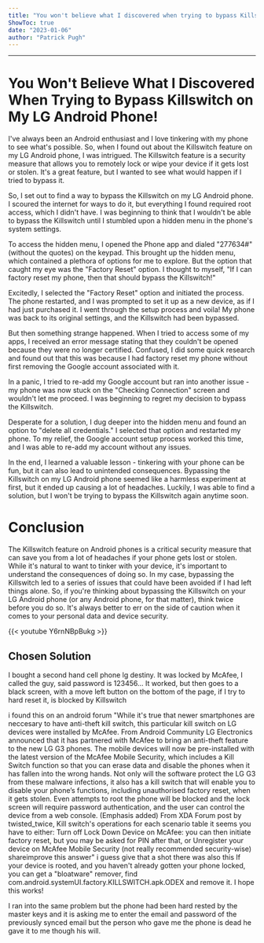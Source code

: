 ```yaml
---
title: "You won't believe what I discovered when trying to bypass Killswitch on my LG Android phone!"
ShowToc: true 
date: "2023-01-06"
author: "Patrick Pugh"
---
```

*****
# You Won't Believe What I Discovered When Trying to Bypass Killswitch on My LG Android Phone!

I've always been an Android enthusiast and I love tinkering with my phone to see what's possible. So, when I found out about the Killswitch feature on my LG Android phone, I was intrigued. The Killswitch feature is a security measure that allows you to remotely lock or wipe your device if it gets lost or stolen. It's a great feature, but I wanted to see what would happen if I tried to bypass it. 

So, I set out to find a way to bypass the Killswitch on my LG Android phone. I scoured the internet for ways to do it, but everything I found required root access, which I didn't have. I was beginning to think that I wouldn't be able to bypass the Killswitch until I stumbled upon a hidden menu in the phone's system settings.

To access the hidden menu, I opened the Phone app and dialed "277634#" (without the quotes) on the keypad. This brought up the hidden menu, which contained a plethora of options for me to explore. But the option that caught my eye was the "Factory Reset" option. I thought to myself, "If I can factory reset my phone, then that should bypass the Killswitch!"

Excitedly, I selected the "Factory Reset" option and initiated the process. The phone restarted, and I was prompted to set it up as a new device, as if I had just purchased it. I went through the setup process and voila! My phone was back to its original settings, and the Killswitch had been bypassed.

But then something strange happened. When I tried to access some of my apps, I received an error message stating that they couldn't be opened because they were no longer certified. Confused, I did some quick research and found out that this was because I had factory reset my phone without first removing the Google account associated with it.

In a panic, I tried to re-add my Google account but ran into another issue - my phone was now stuck on the "Checking Connection" screen and wouldn't let me proceed. I was beginning to regret my decision to bypass the Killswitch. 

Desperate for a solution, I dug deeper into the hidden menu and found an option to "delete all credentials." I selected that option and restarted my phone. To my relief, the Google account setup process worked this time, and I was able to re-add my account without any issues.

In the end, I learned a valuable lesson - tinkering with your phone can be fun, but it can also lead to unintended consequences. Bypassing the Killswitch on my LG Android phone seemed like a harmless experiment at first, but it ended up causing a lot of headaches. Luckily, I was able to find a solution, but I won't be trying to bypass the Killswitch again anytime soon. 

# Conclusion

The Killswitch feature on Android phones is a critical security measure that can save you from a lot of headaches if your phone gets lost or stolen. While it's natural to want to tinker with your device, it's important to understand the consequences of doing so. In my case, bypassing the Killswitch led to a series of issues that could have been avoided if I had left things alone. So, if you're thinking about bypassing the Killswitch on your LG Android phone (or any Android phone, for that matter), think twice before you do so. It's always better to err on the side of caution when it comes to your personal data and device security.

{{< youtube Y6rnNBpBukg >}} 



## Chosen Solution
 I bought a second hand cell phone lg destiny.  It was locked by McAfee, I called the guy, said password is 123456... It worked, but then goes to a black screen, with a move left button on the bottom of the page, if I try to hard reset it, is blocked by Killswitch

 i found this on an android forum
"While it's true that newer smartphones are neccesary to have anti-theft kill switch, this particular kill switch on LG devices were installed by McAfee. From Android Community
LG Electronics announced that it has partnered with McAfee to bring an anti-theft feature to the new LG G3 phones. The mobile devices will now be pre-installed with the latest version of the McAfee Mobile Security, which includes a Kill Switch function so that you can erase data and disable the phones when it has fallen into the wrong hands.
Not only will the software protect the LG G3 from these malware infections, it also has a kill switch that will enable you to disable your phone’s functions, including unauthorised factory reset, when it gets stolen. Even attempts to root the phone will be blocked and the lock screen will require password authentication, and the user can control the device from a web console.
(Emphasis added)
From XDA Forum post by twisted_twice,
Kill switch's operations for each scenario table
it seems you have to either:
Turn off Lock Down Device on McAfee: you can then initiate factory reset, but you may be asked for PIN after that, or
Unregister your device on McAfee Mobile Security (not really recommended security-wise)
shareimprove this answer"
i guess give that a shot there was also this
If your device is rooted, and you haven't already gotten your phone locked, you can get a "bloatware" remover, find com.android.systemUI.factory.KILLSWITCH.apk.ODEX and remove it. I hope this works!

 I ran into the same problem but the phone had been hard rested by the master keys and it is asking me to enter the email and password of the previously synced email but the person who gave me the phone is dead he gave it to me though his will.




